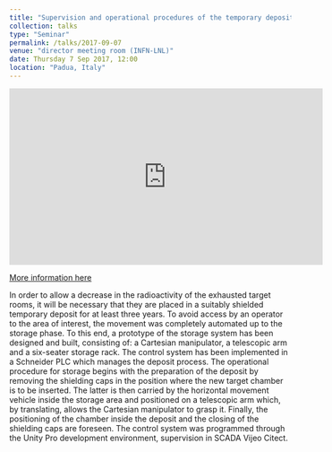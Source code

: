 ```yaml
---
title: "Supervision and operational procedures of the temporary deposit of the SPES project"
collection: talks
type: "Seminar"
permalink: /talks/2017-09-07
venue: "director meeting room (INFN-LNL)"
date: Thursday 7 Sep 2017, 12:00
location: "Padua, Italy"
---
```


<iframe width="560" height="315" src="https://www.youtube.com/embed/lCyCAb-AQD0" frameborder="0" allow="accelerometer; autoplay; encrypted-media; gyroscope; picture-in-picture" allowfullscreen></iframe>


[More information here](https://agenda.infn.it/conferenceDisplay.py?confId=13948)

In order to allow a decrease in the radioactivity of the exhausted target rooms, it will be necessary that they are placed in a suitably shielded temporary deposit for at least three years. 
To avoid access by an operator to the area of ​​interest, the movement was completely automated up to the storage phase. To this end, a prototype of the storage system has been designed and built, consisting of: a Cartesian manipulator, a telescopic arm and a six-seater storage rack. The control system has been implemented in a Schneider PLC which manages the deposit process. The operational procedure for storage begins with the preparation of the deposit by removing the shielding caps in the position where the new target chamber is to be inserted. The latter is then carried by the horizontal movement vehicle inside the storage area and positioned on a telescopic arm which, by translating, allows the Cartesian manipulator to grasp it. Finally, the positioning of the chamber inside the deposit and the closing of the shielding caps are foreseen. 
The control system was programmed through the Unity Pro development environment, supervision in SCADA Vijeo Citect.